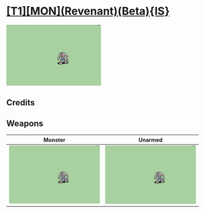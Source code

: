 # [\[T1\]\[MON\]\(Revenant\)\(Beta\){IS}](../%5BT1%5D%5BMON%5D(Revenant)(Beta)%7BIS%7D)

<img src="./8.%20Monster/Monster_000.png" alt="[T1][MON](Revenant)(Beta){IS} standing" />

## Credits



## Weapons


|Monster |Unarmed |
|  :---: | :---: |
| <img alt="Monster animation" src="./8.%20Monster/Monster.gif" /> | <img alt="Unarmed animation" src="./8.%20Unarmed/Unarmed.gif" /> |
